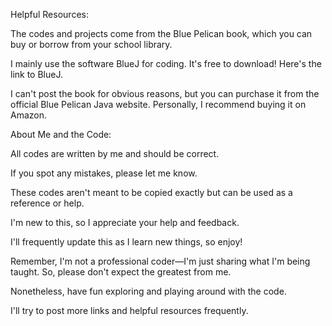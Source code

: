 Helpful Resources:

The codes and projects come from the Blue Pelican book, which you can buy or borrow from your school library.

I mainly use the software BlueJ for coding. It's free to download! Here's the link to BlueJ.

I can't post the book for obvious reasons, but you can purchase it from the official Blue Pelican Java website. Personally, I recommend buying it on Amazon.

About Me and the Code:

All codes are written by me and should be correct.

If you spot any mistakes, please let me know.

These codes aren't meant to be copied exactly but can be used as a reference or help.

I'm new to this, so I appreciate your help and feedback.

I'll frequently update this as I learn new things, so enjoy!

Remember, I'm not a professional coder—I'm just sharing what I'm being taught. So, please don't expect the greatest from me.

Nonetheless, have fun exploring and playing around with the code.

I'll try to post more links and helpful resources frequently.
